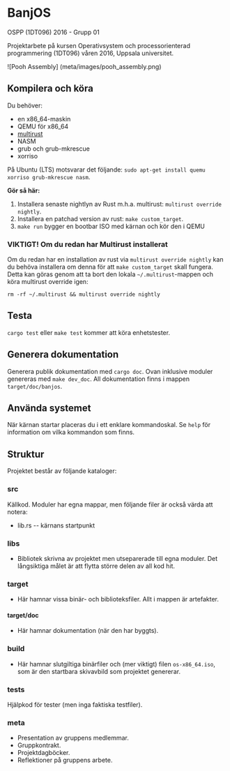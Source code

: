 # BanjOS

OSPP (1DT096) 2016 - Grupp 01

Projektarbete på kursen Operativsystem och processorienterad
programmering (1DT096) våren 2016, Uppsala universitet.

![Pooh Assembly]
(meta/images/pooh_assembly.png)

## Kompilera och köra

Du behöver:
- en x86_64-maskin
- QEMU för x86_64
- [multirust](https://github.com/brson/multirust)
- NASM
- grub och grub-mkrescue
- xorriso

På Ubuntu (LTS) motsvarar det följande: `sudo apt-get install quemu xorriso grub-mkrescue nasm`.

**Gör så här:**

1. Installera senaste nightlyn av Rust m.h.a. multirust: `multirust override nightly`.
2. Installera en patchad version av rust: `make custom_target`.
3. `make run` bygger en bootbar ISO med kärnan och kör den i QEMU

### VIKTIGT! Om du redan har Multirust installerat
Om du redan har en installation av rust via  `multirust override nightly`
kan du behöva installera om denna för att `make custom_target` skall fungera.
Detta kan göras genom att ta bort den lokala `~/.multirust`-mappen och
köra multirust override igen:

```
rm -rf ~/.multirust && multirust override nightly
```

## Testa
`cargo test` eller `make test` kommer att köra enhetstester.

## Generera dokumentation
Generera publik dokumentation med `cargo doc`. Ovan inklusive moduler genereras med `make dev_doc`. All dokumentation finns i mappen `target/doc/banjos`.

## Använda systemet
När kärnan startar placeras du i ett enklare kommandoskal. Se `help` för information om vilka kommandon som finns.

## Struktur

Projektet består av följande kataloger:

### src
Källkod. Moduler har egna mappar, men följande filer är också värda att notera:

- lib.rs -- kärnans startpunkt

### libs
- Bibliotek skrivna av projektet men utseparerade till egna moduler. Det långsiktiga målet är att flytta större delen av all kod hit.

### target
- Här hamnar vissa binär- och biblioteksfiler. Allt i mappen är artefakter.

#### target/doc
- Här hamnar dokumentation (när den har byggts).

### build
- Här hamnar slutgiltiga binärfiler och (mer viktigt) filen `os-x86_64.iso`, som är den startbara skivavbild som projektet genererar.

### tests
Hjälpkod för tester (men inga faktiska testfiler).

### meta
- Presentation av gruppens medlemmar.
- Gruppkontrakt.
- Projektdagböcker.
- Reflektioner på gruppens arbete.
